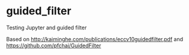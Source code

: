 # guided_filter
Testing Jupyter and guided filter

Based on http://kaiminghe.com/publications/eccv10guidedfilter.pdf
and https://github.com/pfchai/GuidedFilter
